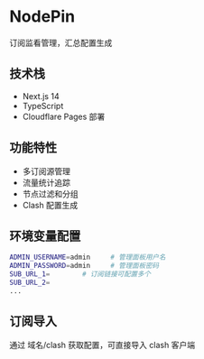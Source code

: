 # NodePin

订阅监看管理，汇总配置生成

## 技术栈
- Next.js 14
- TypeScript
- Cloudflare Pages 部署

## 功能特性
- 多订阅源管理
- 流量统计追踪
- 节点过滤和分组
- Clash 配置生成

## 环境变量配置
```bash
ADMIN_USERNAME=admin     # 管理面板用户名
ADMIN_PASSWORD=admin     # 管理面板密码
SUB_URL_1=        # 订阅链接可配置多个
SUB_URL_2=
...
```

## 订阅导入
通过 域名/clash 获取配置，可直接导入 clash 客户端

